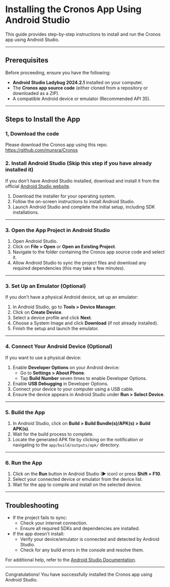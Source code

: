 # Installing the Cronos App Using Android Studio

This guide provides step-by-step instructions to install and run the Cronos app using Android Studio.

---

## Prerequisites

Before proceeding, ensure you have the following:

- **Android Studio Ladybug 2024.2.1** installed on your computer.
- The **Cronos app source code** (either cloned from a repository or downloaded as a ZIP).
- A compatible Android device or emulator (Recommended API 35).

---

## Steps to Install the App

### 1, Download the code

Please download the Cronos app using this repo. https://github.com/munsra/Cronos

### 2. Install Android Studio (Skip this step if you have already installed it)

If you don't have Android Studio installed, download and install it from the official [Android Studio website](https://developer.android.com/studio).

1. Download the installer for your operating system.
2. Follow the on-screen instructions to install Android Studio.
3. Launch Android Studio and complete the initial setup, including SDK installations.

---

### 3. Open the App Project in Android Studio

1. Open Android Studio.
2. Click on **File > Open** or **Open an Existing Project**.
3. Navigate to the folder containing the Cronos app source code and select it.
4. Allow Android Studio to sync the project files and download any required dependencies (this may take a few minutes).

---

### 3. Set Up an Emulator (Optional)

If you don't have a physical Android device, set up an emulator:

1. In Android Studio, go to **Tools > Device Manager**.
2. Click on **Create Device**.
3. Select a device profile and click **Next**.
4. Choose a System Image and click **Download** (if not already installed).
5. Finish the setup and launch the emulator.

---

### 4. Connect Your Android Device (Optional)

If you want to use a physical device:

1. Enable **Developer Options** on your Android device:
   - Go to **Settings > About Phone**.
   - Tap **Build Number** seven times to enable Developer Options.
2. Enable **USB Debugging** in Developer Options.
3. Connect your device to your computer using a USB cable.
4. Ensure the device appears in Android Studio under **Run > Select Device**.

---

### 5. Build the App

1. In Android Studio, click on **Build > Build Bundle(s)/APK(s) > Build APK(s)**.
2. Wait for the build process to complete.
3. Locate the generated APK file by clicking on the notification or navigating to the `app/build/outputs/apk/` directory.

---

### 6. Run the App

1. Click on the **Run** button in Android Studio (▶ icon) or press **Shift + F10**.
2. Select your connected device or emulator from the device list.
3. Wait for the app to compile and install on the selected device.

---

## Troubleshooting

- If the project fails to sync:
  - Check your internet connection.
  - Ensure all required SDKs and dependencies are installed.
- If the app doesn't install:
  - Verify your device/emulator is connected and detected by Android Studio.
  - Check for any build errors in the console and resolve them.

For additional help, refer to the [Android Studio Documentation](https://developer.android.com/studio/intro).

---

Congratulations! You have successfully installed the Cronos app using Android Studio.
